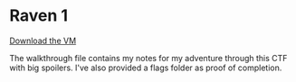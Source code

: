 # Raven 1

[Download the VM](https://www.vulnhub.com/entry/raven-1,256/)

The walkthrough file contains my notes for my adventure through this CTF with big spoilers. I've also provided a flags folder as proof of completion.
